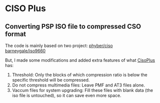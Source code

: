 # CISO Plus
## Converting PSP ISO file to compressed CSO format

The code is mainly based on two project:
[phyber/ciso](https://github.com/phyber/ciso)  
[barneygale/iso9660](https://github.com/barneygale/iso9660)  

But, I made some modifications and added extra features of what [CisoPlus](http://cisoplus.pspgen.com/) has:

1. Threshold: Only the blocks of which compression ratio is below the specific threshold will be compressed.  
2. Do not compress multimedia files: Leave PMF and AT3 files alone.  
3. Vaccum files for system upgrading: Fill these files with blank data (the iso file is untouched), so it can save even more space.
